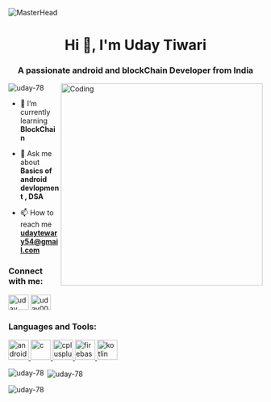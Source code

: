![MasterHead](https://user-images.githubusercontent.com/74038190/238353480-219bcc70-f5dc-466b-9a60-29653d8e8433.gif)
<h1 align="center">Hi 👋, I'm Uday Tiwari</h1>
<h3 align="center">A passionate android and blockChain Developer from India</h3>
<img align="right" alt="Coding" width="400" src="https://camo.githubusercontent.com/cae12fddd9d6982901d82580bdf321d81fb299141098ca1c2d4891870827bf17/68747470733a2f2f6d69726f2e6d656469756d2e636f6d2f6d61782f313336302f302a37513379765349765f7430696f4a2d5a2e676966">

<p align="left"> <img src="https://komarev.com/ghpvc/?username=uday-78&label=Profile%20views&color=0e75b6&style=flat" alt="uday-78" /> </p>

- 🔭 I’m currently learning **BlockChain**

- 💬 Ask me about **Basics of android devlopment , DSA**

- 📫 How to reach me **udaytewary54@gmail.com**

<h3 align="left">Connect with me:</h3>
<p align="left">
<a href="https://linkedin.com/in/uday tiwari" target="blank"><img align="center" src="https://img.icons8.com/?size=512&id=X8g2OZMx4ET5&format=png" alt="uday tiwari" height="30" width="40" /></a>
<a href="https://www.leetcode.com/uday000" target="blank"><img align="center" src="https://cdn.iconscout.com/icon/free/png-256/free-leetcode-3521542-2944960.png" alt="uday000" height="30" width="40" /></a>
</p>

<h3 align="left">Languages and Tools:</h3>
<p align="left"> <a href="https://developer.android.com" target="_blank" rel="noreferrer"> <img src="https://www.vectorlogo.zone/logos/android/android-icon.svg" alt="android" width="40" height="40"/> </a> <a href="https://www.cprogramming.com/" target="_blank" rel="noreferrer"> <img src="https://upload.wikimedia.org/wikipedia/commons/1/18/C_Programming_Language.svg" alt="c" width="40" height="40"/> </a> <a href="https://www.w3schools.com/cpp/" target="_blank" rel="noreferrer"> <img src="https://upload.wikimedia.org/wikipedia/commons/1/18/ISO_C%2B%2B_Logo.svg" alt="cplusplus" width="40" height="40"/> </a> <a href="https://firebase.google.com/" target="_blank" rel="noreferrer"> <img src="https://www.vectorlogo.zone/logos/firebase/firebase-icon.svg" alt="firebase" width="40" height="40"/> </a> <a href="https://kotlinlang.org" target="_blank" rel="noreferrer"> <img src="https://www.vectorlogo.zone/logos/kotlinlang/kotlinlang-icon.svg" alt="kotlin" width="40" height="40"/> </a> </p>

<p><img align="left" src="https://github-readme-stats.vercel.app/api/top-langs?username=uday-78&show_icons=true&locale=en&layout=compact" alt="uday-78" /></p>

<p>&nbsp;<img align="center" src="https://github-readme-stats.vercel.app/api?username=uday-78&show_icons=true&locale=en" alt="uday-78" /></p>

<p><img align="center" src="https://github-readme-streak-stats.herokuapp.com/?user=uday-78&" alt="uday-78" /></p>
